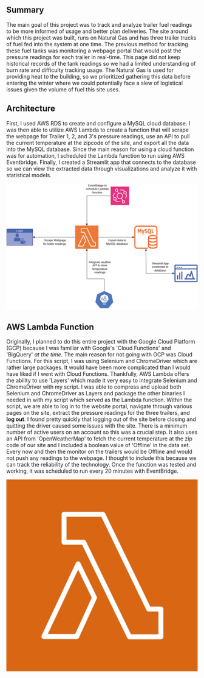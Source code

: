 ## Summary
The main goal of this project was to track and analyze trailer fuel readings to be more informed of usage and better plan deliveries. The site around which this project was built, runs on Natural Gas and has three trailer trucks of fuel fed into the system at one time. The previous method for tracking these fuel tanks was monitoring a webpage portal that would post the pressure readings for each trailer in real-time. This page did not keep historical records of the tank readings so we had a limited understanding of burn rate and  difficulty tracking usage. The Natural Gas is used for providing heat to the building, so we prioritized gathering this data before entering the winter where we could potentially face a slew of logistical issues given the volume of fuel this site uses. 

## Architecture
First, I used AWS RDS to create and configure a MySQL cloud database. I was then able to utilize AWS Lambda to create a function that will scrape the webpage for Trailer 1, 2, and 3's pressure readings, use an API to pull the current temperature at the zipcode of the site, and export all the data into the MySQL database. Since the main reason for using a cloud function was for automation, I scheduled the Lambda function to run using AWS Eventbridge. Finally, I created a Streamlit app that connects to the database so we can view the extracted data through visualizations and analyze it with statistical models. 

![Cloud Solution Architecture](assets/Cloud_Solution.jpg)

## AWS Lambda Function
Originally, I planned to do this entire project with the Google Cloud Platform (GCP) because I was familiar with Google's 'Cloud Functions' and 'BigQuery' *at the time*. The main reason for not going with GCP was Cloud Functions. For this script, I was using Selenium and ChromeDriver which are rather large packages. It would have been more complicated than I would have liked if I went with Cloud Functions. Thankfully, AWS Lambda offers the ability to use 'Layers' which made it very easy to integrate Selenium and ChromeDriver with my script. I was able to compress and upload both Selenium and ChromeDriver as Layers and package the other binaries I needed in with my script which served as the Lambda function. Within the script, we are able to log in to the website portal, navigate through various pages on the site, extract the pressure readings for the three trailers, and **log out**. I found pretty quickly that logging out of the site before closing and quitting the driver caused some issues with the site. There is a minimum number of active users on an account so this was a crucial step. It also uses an API from 'OpenWeatherMap' to fetch the current temperature at the zip code of our site and I included a boolean value of 'Offline' in the data set. Every now and then the monitor on the trailers would be Offline and would not push any readings to the webpage. I thought to include this because we can track the reliability of the technology. Once the function was tested and working, it was scheduled to run every 20 minutes with EventBridge.

![Lambda](/assets/lambda.png)

